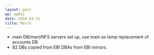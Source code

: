```yaml
---
layout: post
wp: wp012
date: 2016-03-31
title: March
---
```


- main DB/mart/NFS servers set up, use main as temp replacement of accounts DB
- 82 DBs copied from EBI DBAs from EBI mirrors.


